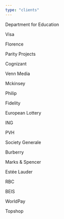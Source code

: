 ```yaml
---
type: "clients"
---
```


Department for Education

Visa

Florence

Parity Projects

Cognizant

Venn Media

Mckinsey

Philip

Fidelity

European Lottery

ING

PVH

Society Generale

Burberry

Marks & Spencer

Estée Lauder

RBC

BEIS

WorldPay

Topshop
